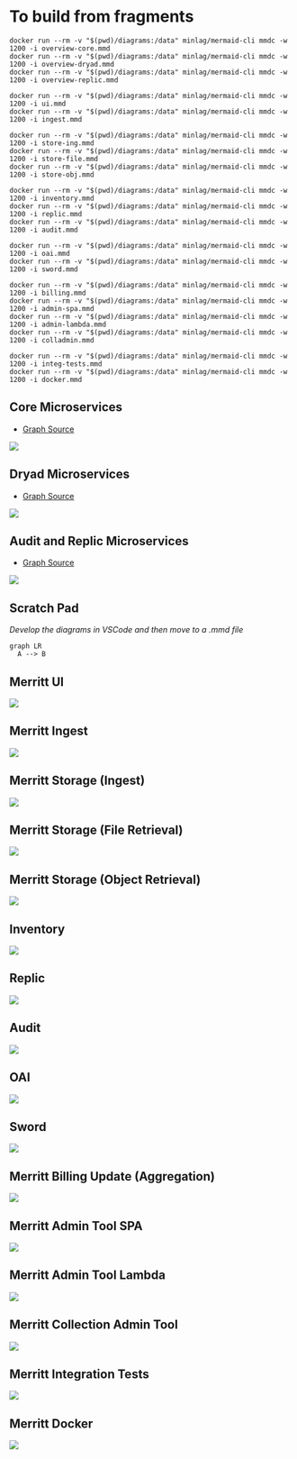 # To build from fragments

```
docker run --rm -v "$(pwd)/diagrams:/data" minlag/mermaid-cli mmdc -w 1200 -i overview-core.mmd 
docker run --rm -v "$(pwd)/diagrams:/data" minlag/mermaid-cli mmdc -w 1200 -i overview-dryad.mmd
docker run --rm -v "$(pwd)/diagrams:/data" minlag/mermaid-cli mmdc -w 1200 -i overview-replic.mmd

docker run --rm -v "$(pwd)/diagrams:/data" minlag/mermaid-cli mmdc -w 1200 -i ui.mmd
docker run --rm -v "$(pwd)/diagrams:/data" minlag/mermaid-cli mmdc -w 1200 -i ingest.mmd

docker run --rm -v "$(pwd)/diagrams:/data" minlag/mermaid-cli mmdc -w 1200 -i store-ing.mmd
docker run --rm -v "$(pwd)/diagrams:/data" minlag/mermaid-cli mmdc -w 1200 -i store-file.mmd
docker run --rm -v "$(pwd)/diagrams:/data" minlag/mermaid-cli mmdc -w 1200 -i store-obj.mmd

docker run --rm -v "$(pwd)/diagrams:/data" minlag/mermaid-cli mmdc -w 1200 -i inventory.mmd
docker run --rm -v "$(pwd)/diagrams:/data" minlag/mermaid-cli mmdc -w 1200 -i replic.mmd
docker run --rm -v "$(pwd)/diagrams:/data" minlag/mermaid-cli mmdc -w 1200 -i audit.mmd

docker run --rm -v "$(pwd)/diagrams:/data" minlag/mermaid-cli mmdc -w 1200 -i oai.mmd
docker run --rm -v "$(pwd)/diagrams:/data" minlag/mermaid-cli mmdc -w 1200 -i sword.mmd

docker run --rm -v "$(pwd)/diagrams:/data" minlag/mermaid-cli mmdc -w 1200 -i billing.mmd
docker run --rm -v "$(pwd)/diagrams:/data" minlag/mermaid-cli mmdc -w 1200 -i admin-spa.mmd
docker run --rm -v "$(pwd)/diagrams:/data" minlag/mermaid-cli mmdc -w 1200 -i admin-lambda.mmd
docker run --rm -v "$(pwd)/diagrams:/data" minlag/mermaid-cli mmdc -w 1200 -i colladmin.mmd

docker run --rm -v "$(pwd)/diagrams:/data" minlag/mermaid-cli mmdc -w 1200 -i integ-tests.mmd
docker run --rm -v "$(pwd)/diagrams:/data" minlag/mermaid-cli mmdc -w 1200 -i docker.mmd

```

## Core Microservices
- [Graph Source](overview-core.mmd)

![](overview-core.mmd.svg)

## Dryad Microservices
- [Graph Source](overview-dryad.mmd)

![](https://raw.githubusercontent.com/CDLUC3/mrt-doc/mermaid/diagrams/overview-dryad.mmd.svg)

## Audit and Replic Microservices
- [Graph Source](overview-replic.mmd)

![](overview-replic.mmd.svg)

## Scratch Pad
_Develop the diagrams in VSCode and then move to a .mmd file_

```mermaid
graph LR
  A --> B
```

## Merritt UI
![](ui.mmd.svg)

## Merritt Ingest
![](ingest.mmd.svg)

## Merritt Storage (Ingest)
![](store-ing.mmd.svg)

## Merritt Storage (File Retrieval)
![](store-file.mmd.svg)

## Merritt Storage (Object Retrieval)
![](store-obj.mmd.svg)

## Inventory
![](inventory.mmd.svg)


## Replic
![](replic.mmd.svg)

## Audit
![](audit.mmd.svg)

## OAI
![](oai.mmd.svg)

## Sword
![](sword.mmd.svg)

## Merritt Billing Update (Aggregation)
![](billing.mmd.svg)

## Merritt Admin Tool SPA
![](admin-spa.mmd.svg)

## Merritt Admin Tool Lambda
![](admin-lambda.mmd.svg)

## Merritt Collection Admin Tool
![](colladmin.mmd.svg)

## Merritt Integration Tests
![](integ-tests.mmd.svg)

## Merritt Docker
![](docker.mmd.svg)

